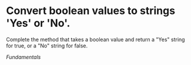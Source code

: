 # Convert boolean values to strings 'Yes' or 'No'.
Complete the method that takes a boolean value and return a "Yes" string for true, or a "No" string for false.

_Fundamentals_